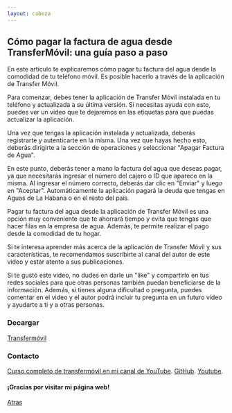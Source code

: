 ```yaml
---
layout: cabeza
---
```


## Cómo pagar la factura de agua desde TransferMóvil: una guía paso a paso

En este artículo te explicaremos cómo pagar tu factura del agua desde la comodidad de tu teléfono móvil. Es posible hacerlo a través de la aplicación de Transfer Móvil.

Para comenzar, debes tener la aplicación de Transfer Móvil instalada en tu teléfono y actualizada a su última versión. Si necesitas ayuda con esto, puedes ver un video que te dejaremos en las etiquetas para que puedas actualizar la aplicación.

Una vez que tengas la aplicación instalada y actualizada, deberás registrarte y autenticarte en la misma. Una vez que hayas hecho esto, deberás dirigirte a la sección de operaciones y seleccionar "Apagar Factura de Agua".

En este punto, deberás tener a mano la factura del agua que deseas pagar, ya que necesitarás ingresar el número del cajero o ID que aparece en la misma. Al ingresar el número correcto, deberás dar clic en "Enviar" y luego en "Aceptar". Automáticamente la aplicación pagará la deuda que tengas en Aguas de La Habana o en el resto del país.

Pagar tu factura del agua desde la aplicación de Transfer Móvil es una opción muy conveniente que te ahorrará tiempo y evita que tengas que hacer filas en la empresa de agua. Además, te permite realizar el pago desde la comodidad de tu hogar.

Si te interesa aprender más acerca de la aplicación de Transfer Móvil y sus características, te recomendamos suscribirte al canal del autor de este video y estar atento a sus publicaciones.

Si te gustó este video, no dudes en darle un "like" y compartirlo en tus redes sociales para que otras personas también puedan beneficiarse de la información. Además, si tienes alguna dificultad o pregunta, puedes comentar en el video y el autor podrá incluir tu pregunta en un futuro video y ayudarte a ti y a otras personas.

### Decargar

[Transfermóvil](https://www.etecsa.cu/es/aplicaciones/transfermovil)

### Contacto

[Curso completo de transfermóvil en mi canal de YouTube](https://youtube.com/playlist?list=PL9Lgme4PR4XDbaGv87gfR5AupKot9yf5Z).
[GitHub](https://github.com/Infor-Mayo).
[Youtube](https://youtube.com/@Infor-Mayo).

#### ¡Gracias por visitar mi página web!

[Atras](./1-curso-completo-transfermovil.md) 
